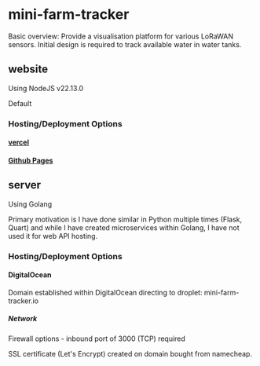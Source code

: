 # mini-farm-tracker

Basic overview:
Provide a visualisation platform for various LoRaWAN sensors.
Initial design is required to track available water in water tanks.


## website

Using NodeJS v22.13.0

Default 

### Hosting/Deployment Options

#### [vercel](https://vercel.com)

#### [Github Pages](https://pages.github.com/)


## server

Using Golang

Primary motivation is I have done similar in Python multiple times (Flask, Quart) and while I have created microservices within Golang, I have not used it for web API hosting.

### Hosting/Deployment Options

#### DigitalOcean

Domain established within DigitalOcean directing to droplet:
mini-farm-tracker.io

##### Network

Firewall options - inbound port of 3000 (TCP) required

SSL certificate (Let's Encrypt) created on domain bought from namecheap.